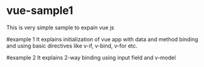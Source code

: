 # vue-sample1

This is very simple sample to expain vue js

#example 1
It explains initialization of vue app with data and method binding and using basic directives like v-if, v-bind, v-for etc.

#example 2
It explains 2-way binding using input field and v-model

